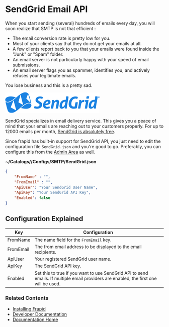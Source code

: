 # SendGrid Email API

When you start sending (several) hundreds of emails every day, you will soon realize that SMTP is not that efficient :

* The email conversion rate is pretty low for you.
* Most of your clients say that they do not get your emails at all.
* A few clients report back to you that your emails were found inside the "Junk" or "Spam" folder.
* An email server is not particularly happy with your speed of email submissions.
* An email server flags you as spammer, identifies you, and actively refuses your legitimate emails.

You lose business and this is a pretty sad.

![SendGrid Logo](images/sendgrid.png)

SendGrid specializes in email delivery service. This gives you a peace of mind that your emails are reaching out to your customers properly.
For up to 12000 emails per month, [SendGrid is absolutely free](https://sendgrid.com/pricing).

Since frapid has built-in support for SendGrid API, you just need to edit the configuration file `SendGrid.json` and you're good to go. 
Preferably, you can configure this from the [Admin Area](#) as well.

**~/Catalogs/<domain>/Configs/SMTP/SendGrid.json**
```json
{
    "FromName" : "",
    "FromEmail" : "",
	"ApiUser": "Your SendGrid User Name",
	"ApiKey": "Your SendGrid API Key",
	"Enabled": false
}
```

## Configuration Explained

| Key                           | Configuration|
|-------------------------------|---------------------------------------------------------|
| FromName                      | The name field for the `FromEmail` key. |
| FromEmail                     | The from email address to be displayed to the email recipients.|
| ApiUser                       | Your registered SendGrid user name. |
| ApiKey                        | The SendGrid API key. |
| Enabled                       | Set this to true if you want to use SendGrid API to send emails. If multiple email providers are enabled, the first one will be used. |


### Related Contents

* [Installing Frapid](../installation/README.md)
* [Developer Documentation](../developer/README.md)
* [Documentation Home](../../README.md)
